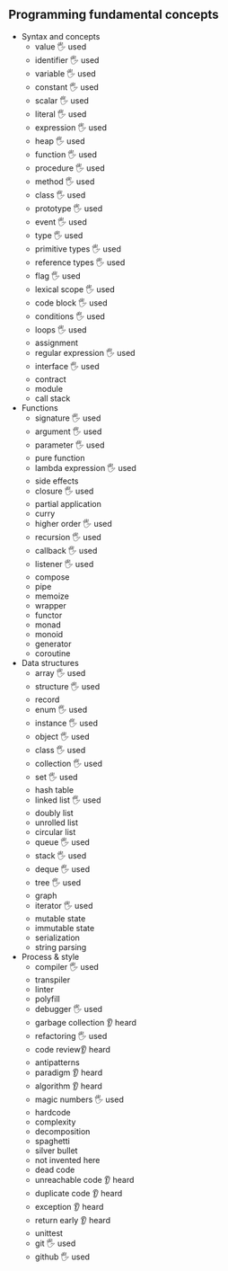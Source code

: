 ## Programming fundamental concepts

- Syntax and concepts
  - value 🖐️ used
  - identifier 🖐️ used
  - variable 🖐️ used
  - constant 🖐️ used
  - scalar 🖐️ used
  - literal 🖐️ used
  - expression 🖐️ used
  - heap 🖐️ used
  - function 🖐️ used
  - procedure  🖐️ used
  - method  🖐️ used
  - class  🖐️ used
  - prototype 🖐️ used
  - event 🖐️ used
  - type 🖐️ used
  - primitive types 🖐️ used
  - reference types 🖐️ used
  - flag 🖐️ used
  - lexical scope 🖐️ used
  - code block 🖐️ used
  - conditions 🖐️ used
  - loops 🖐️ used
  - assignment
  - regular expression 🖐️ used
  - interface 🖐️ used
  - contract
  - module
  - call stack
- Functions
  - signature 🖐️ used
  - argument 🖐️ used
  - parameter 🖐️ used
  - pure function
  - lambda expression 🖐️ used
  - side effects
  - closure 🖐️ used
  - partial application
  - curry
  - higher order 🖐️ used
  - recursion 🖐️ used
  - callback 🖐️ used
  - listener 🖐️ used
  - compose
  - pipe
  - memoize
  - wrapper
  - functor
  - monad
  - monoid
  - generator
  - coroutine
- Data structures
  - array 🖐️ used
  - structure 🖐️ used
  - record
  - enum 🖐️ used
  - instance 🖐️ used
  - object 🖐️ used
  - class 🖐️ used
  - collection 🖐️ used
  - set 🖐️ used
  - hash table
  - linked list 🖐️ used
  - doubly list
  - unrolled list
  - circular list
  - queue 🖐️ used
  - stack 🖐️ used
  - deque 🖐️ used
  - tree 🖐️ used
  - graph
  - iterator 🖐️ used
  - mutable state
  - immutable state
  - serialization
  - string parsing
- Process & style
  - compiler 🖐️ used
  - transpiler
  - linter
  - polyfill
  - debugger 🖐️ used
  - garbage collection 👂 heard
  - refactoring 🖐️ used
  - code review👂 heard
  - antipatterns
  - paradigm 👂 heard
  - algorithm 👂 heard
  - magic numbers 🖐️ used
  - hardcode
  - complexity
  - decomposition
  - spaghetti
  - silver bullet
  - not invented here
  - dead code
  - unreachable code 👂 heard
  - duplicate code 👂 heard
  - exception 👂 heard
  - return early 👂 heard
  - unittest
  - git 🖐️ used
  - github 🖐️ used
